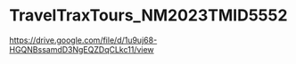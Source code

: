 # TravelTraxTours_NM2023TMID5552

https://drive.google.com/file/d/1u9uj68-HGQNBssamdD3NgEQZDqCLkc11/view
